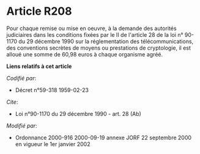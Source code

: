 # Article R208

Pour chaque remise ou mise en oeuvre, à la demande des autorités judiciaires dans les conditions fixées par le II de
l'article 28 de la loi n° 90-1170 du 29 décembre 1990 sur la réglementation des télécommunications, des conventions secrètes
de moyens ou prestations de cryptologie, il est alloué une somme de 60,98 euros à chaque organisme agréé.

**Liens relatifs à cet article**

_Codifié par_:

  - Décret n°59-318 1959-02-23

_Cite_:

  - Loi n°90-1170 du 29 décembre 1990 - art. 28 (Ab)

_Modifié par_:

  - Ordonnance 2000-916 2000-09-19 annexe JORF 22 septembre 2000 en vigueur le 1er janvier 2002
